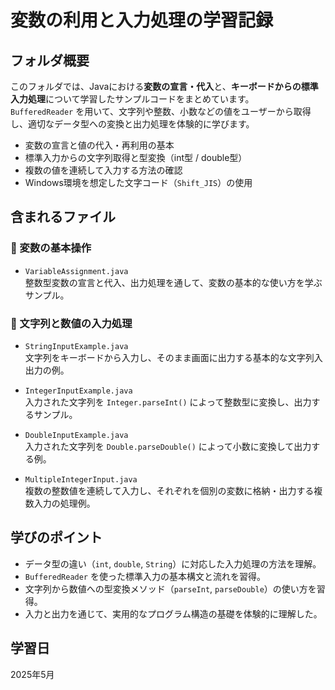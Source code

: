 # 変数の利用と入力処理の学習記録

## フォルダ概要  

このフォルダでは、Javaにおける**変数の宣言・代入**と、**キーボードからの標準入力処理**について学習したサンプルコードをまとめています。  
`BufferedReader` を用いて、文字列や整数、小数などの値をユーザーから取得し、適切なデータ型への変換と出力処理を体験的に学びます。

- 変数の宣言と値の代入・再利用の基本  
- 標準入力からの文字列取得と型変換（int型 / double型）  
- 複数の値を連続して入力する方法の確認  
- Windows環境を想定した文字コード（`Shift_JIS`）の使用  

## 含まれるファイル

### 🔸 変数の基本操作
- `VariableAssignment.java`  
  整数型変数の宣言と代入、出力処理を通して、変数の基本的な使い方を学ぶサンプル。

### 🔸 文字列と数値の入力処理
- `StringInputExample.java`  
  文字列をキーボードから入力し、そのまま画面に出力する基本的な文字列入出力の例。

- `IntegerInputExample.java`  
  入力された文字列を `Integer.parseInt()` によって整数型に変換し、出力するサンプル。

- `DoubleInputExample.java`  
  入力された文字列を `Double.parseDouble()` によって小数に変換して出力する例。

- `MultipleIntegerInput.java`  
  複数の整数値を連続して入力し、それぞれを個別の変数に格納・出力する複数入力の処理例。

## 学びのポイント
- データ型の違い（`int`, `double`, `String`）に対応した入力処理の方法を理解。  
- `BufferedReader` を使った標準入力の基本構文と流れを習得。  
- 文字列から数値への型変換メソッド（`parseInt`, `parseDouble`）の使い方を習得。  
- 入力と出力を通じて、実用的なプログラム構造の基礎を体験的に理解した。

## 学習日  
2025年5月